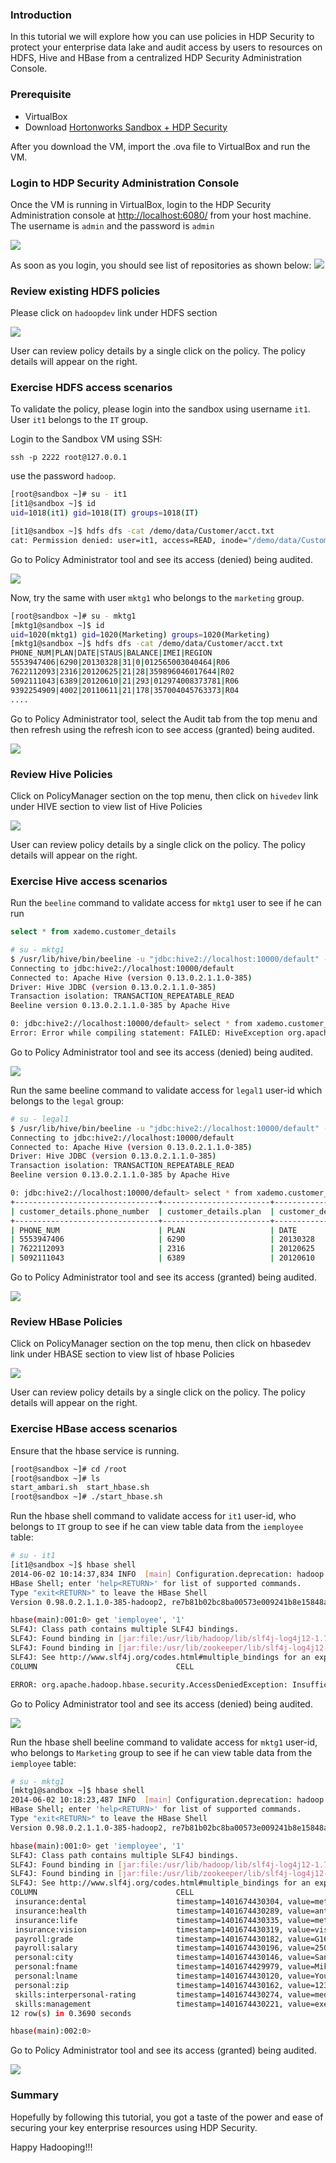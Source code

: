 ### Introduction

In this tutorial we will explore how you can use policies in HDP Security to protect your enterprise data lake and audit access by users to resources on HDFS, Hive and HBase from a centralized HDP Security Administration Console.

### Prerequisite

  - VirtualBox
  - Download [Hortonworks Sandbox + HDP Security](http://hortonassets.s3.amazonaws.com/2.1/hdpsecurity/XASecure3.5.000-on-HDP-2.1Sandbox.ova)
  
After you download the VM, import the .ova file to VirtualBox and run the VM.


### Login to HDP Security Administration Console 

Once the VM is running in VirtualBox, login to the HDP Security Administration console at [http://localhost:6080/](http://localhost:6080/) from your host machine. The username is `admin` and the password is `admin`


![](http://hortonassets.s3.amazonaws.com/tutorial/security/XAPolicyAdminLogin.png)

As soon as you login, you should see list of repositories as shown below:
![](http://hortonassets.s3.amazonaws.com/tutorial/security/RepositoryList.png)

### Review existing HDFS policies

Please click on `hadoopdev` link under HDFS section

![](http://hortonassets.s3.amazonaws.com/tutorial/security/HDFSPolicyList.png)

User can review policy details by a single click on the policy. The policy details will appear on the right.


### Exercise HDFS access scenarios

To validate the policy, please login into the sandbox using username `it1`. User `it1` belongs to the `IT` group.

Login to the Sandbox VM using SSH:

```
ssh -p 2222 root@127.0.0.1

```
use the password `hadoop`.

```bash
[root@sandbox ~]# su - it1
[it1@sandbox ~]$ id
uid=1018(it1) gid=1018(IT) groups=1018(IT)

[it1@sandbox ~]$ hdfs dfs -cat /demo/data/Customer/acct.txt
cat: Permission denied: user=it1, access=READ, inode="/demo/data/Customer/acct.txt":hdfs:hdfs:-rwx------
```

Go to Policy Administrator tool and see its access (denied) being audited.

![](http://hortonassets.s3.amazonaws.com/tutorial/security/HDFSAccessAuditDeniedUseCase.png) 

Now, try the same with user `mktg1`  who belongs to the `marketing` group.

```bash
[root@sandbox ~]# su - mktg1
[mktg1@sandbox ~]$ id
uid=1020(mktg1) gid=1020(Marketing) groups=1020(Marketing)
[mktg1@sandbox ~]$ hdfs dfs -cat /demo/data/Customer/acct.txt
PHONE_NUM|PLAN|DATE|STAUS|BALANCE|IMEI|REGION
5553947406|6290|20130328|31|0|012565003040464|R06
7622112093|2316|20120625|21|28|359896046017644|R02
5092111043|6389|20120610|21|293|012974008373781|R06
9392254909|4002|20110611|21|178|357004045763373|R04
....
```

Go to Policy Administrator tool, select the Audit tab from the top menu and then refresh using the refresh icon to see access (granted) being audited.

![](http://hortonassets.s3.amazonaws.com/tutorial/security/HDFSAccessAuditGrantedUseCase.png)

### Review Hive Policies

Click on PolicyManager section on the top menu, then click on `hivedev` link under HIVE section to view list of Hive Policies

![](http://hortonassets.s3.amazonaws.com/tutorial/security/HivePolicyList.png)

User can review policy details by a single click on the policy. The policy details will appear on the right.

### Exercise Hive access scenarios

Run the `beeline` command to validate access for `mktg1` user to see if he can run 

```sql
select * from xademo.customer_details
```

```bash
# su - mktg1
$ /usr/lib/hive/bin/beeline -u "jdbc:hive2://localhost:10000/default" -n mktg1 -p mktg1 -d org.apache.hive.jdbc.HiveDriver
Connecting to jdbc:hive2://localhost:10000/default
Connected to: Apache Hive (version 0.13.0.2.1.1.0-385)
Driver: Hive JDBC (version 0.13.0.2.1.1.0-385)
Transaction isolation: TRANSACTION_REPEATABLE_READ
Beeline version 0.13.0.2.1.1.0-385 by Apache Hive

0: jdbc:hive2://localhost:10000/default> select * from xademo.customer_details;
Error: Error while compiling statement: FAILED: HiveException org.apache.hadoop.hive.ql.metadata.AuthorizationException: User [mktg1] does not have [select] privilege on column [db:xademo,table:customer_details,column:imei] (state=42000,code=40000)
```

Go to Policy Administrator tool and see its access (denied) being audited.

![](http://hortonassets.s3.amazonaws.com/tutorial/security/HIVEAccessAuditDeniedUseCase.png)


Run the same beeline command to validate access for `legal1` user-id which belongs to the `legal` group:

```bash
# su - legal1
$ /usr/lib/hive/bin/beeline -u "jdbc:hive2://localhost:10000/default" -n legal1 -p legal1 -d org.apache.hive.jdbc.HiveDriver
Connecting to jdbc:hive2://localhost:10000/default
Connected to: Apache Hive (version 0.13.0.2.1.1.0-385)
Driver: Hive JDBC (version 0.13.0.2.1.1.0-385)
Transaction isolation: TRANSACTION_REPEATABLE_READ
Beeline version 0.13.0.2.1.1.0-385 by Apache Hive

0: jdbc:hive2://localhost:10000/default> select * from xademo.customer_details;
+--------------------------------+------------------------+--------------------+
| customer_details.phone_number  | customer_details.plan  | customer_details.d |
+--------------------------------+------------------------+--------------------+
| PHONE_NUM                      | PLAN                   | DATE               |
| 5553947406                     | 6290                   | 20130328           |
| 7622112093                     | 2316                   | 20120625           |
| 5092111043                     | 6389                   | 20120610           |
```

Go to Policy Administrator tool and see its access (granted) being audited.

![](http://hortonassets.s3.amazonaws.com/tutorial/security/HIVEAccessAuditGrantedUseCase.png)


### Review HBase Policies
Click on PolicyManager section on the top menu, then click on hbasedev link under HBASE section to view list of hbase Policies

![](http://hortonassets.s3.amazonaws.com/tutorial/security/HBasePolicyList.png)

User can review policy details by a single click on the policy. The policy details will appear on the right.

### Exercise HBase access scenarios

Ensure that the hbase service is running.
```bash
[root@sandbox ~]# cd /root
[root@sandbox ~]# ls
start_ambari.sh  start_hbase.sh
[root@sandbox ~]# ./start_hbase.sh
```


Run the hbase shell command to validate access for `it1` user-id, who belongs to `IT` group to see if he can view table data from the `iemployee` table:

```bash
# su - it1
[it1@sandbox ~]$ hbase shell
2014-06-02 10:14:37,834 INFO  [main] Configuration.deprecation: hadoop.native.lib is deprecated. Instead, use io.native.lib.available
HBase Shell; enter 'help<RETURN>' for list of supported commands.
Type "exit<RETURN>" to leave the HBase Shell
Version 0.98.0.2.1.1.0-385-hadoop2, re7b81b02bc8ba00573e009241b8e15848ae8bfb7, Wed Apr 16 15:23:13 PDT 2014

hbase(main):001:0> get 'iemployee', '1'
SLF4J: Class path contains multiple SLF4J bindings.
SLF4J: Found binding in [jar:file:/usr/lib/hadoop/lib/slf4j-log4j12-1.7.5.jar!/org/slf4j/impl/StaticLoggerBinder.class]
SLF4J: Found binding in [jar:file:/usr/lib/zookeeper/lib/slf4j-log4j12-1.6.1.jar!/org/slf4j/impl/StaticLoggerBinder.class]
SLF4J: See http://www.slf4j.org/codes.html#multiple_bindings for an explanation.
COLUMN                               CELL

ERROR: org.apache.hadoop.hbase.security.AccessDeniedException: Insufficient permissions (table=iemployee, action=READ)
```

Go to Policy Administrator tool and see its access (denied) being audited.

![](http://hortonassets.s3.amazonaws.com/tutorial/security/HBaseAccessAuditDeniedV1.png)

Run the hbase shell beeline command to validate access for `mktg1` user-id, who belongs to `Marketing` group to see if he can view table data from the `iemployee` table:

```bash
# su - mktg1
[mktg1@sandbox ~]$ hbase shell
2014-06-02 10:18:23,487 INFO  [main] Configuration.deprecation: hadoop.native.lib is deprecated. Instead, use io.native.lib.available
HBase Shell; enter 'help<RETURN>' for list of supported commands.
Type "exit<RETURN>" to leave the HBase Shell
Version 0.98.0.2.1.1.0-385-hadoop2, re7b81b02bc8ba00573e009241b8e15848ae8bfb7, Wed Apr 16 15:23:13 PDT 2014

hbase(main):001:0> get 'iemployee', '1'
SLF4J: Class path contains multiple SLF4J bindings.
SLF4J: Found binding in [jar:file:/usr/lib/hadoop/lib/slf4j-log4j12-1.7.5.jar!/org/slf4j/impl/StaticLoggerBinder.class]
SLF4J: Found binding in [jar:file:/usr/lib/zookeeper/lib/slf4j-log4j12-1.6.1.jar!/org/slf4j/impl/StaticLoggerBinder.class]
SLF4J: See http://www.slf4j.org/codes.html#multiple_bindings for an explanation.
COLUMN                               CELL
 insurance:dental                    timestamp=1401674430304, value=metlife
 insurance:health                    timestamp=1401674430289, value=anthem
 insurance:life                      timestamp=1401674430335, value=metlife
 insurance:vision                    timestamp=1401674430319, value=visionOne
 payroll:grade                       timestamp=1401674430182, value=G16
 payroll:salary                      timestamp=1401674430196, value=250000.00
 personal:city                       timestamp=1401674430146, value=San Fransisco
 personal:fname                      timestamp=1401674429979, value=Mike
 personal:lname                      timestamp=1401674430120, value=Young
 personal:zip                        timestamp=1401674430162, value=12345
 skills:interpersonal-rating         timestamp=1401674430274, value=medium
 skills:management                   timestamp=1401674430221, value=executive,creator,innovative
12 row(s) in 0.3690 seconds

hbase(main):002:0>
```

Go to Policy Administrator tool and see its access (granted) being audited.

![](http://hortonassets.s3.amazonaws.com/tutorial/security/HBaseAccessAuditGrantedV1.png)

### Summary

Hopefully by following this tutorial, you got a taste of the power and ease of securing your key enterprise resources using HDP Security.

Happy Hadooping!!! 


